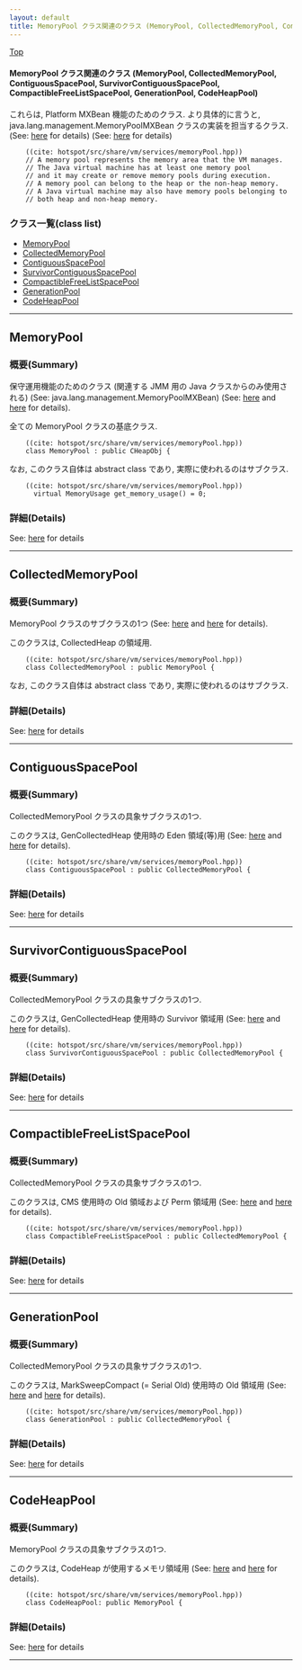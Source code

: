 ```yaml
---
layout: default
title: MemoryPool クラス関連のクラス (MemoryPool, CollectedMemoryPool, ContiguousSpacePool, SurvivorContiguousSpacePool, CompactibleFreeListSpacePool, GenerationPool, CodeHeapPool)
---
```

[Top](../index.html)

#### MemoryPool クラス関連のクラス (MemoryPool, CollectedMemoryPool, ContiguousSpacePool, SurvivorContiguousSpacePool, CompactibleFreeListSpacePool, GenerationPool, CodeHeapPool)

これらは, Platform MXBean 機能のためのクラス.
より具体的に言うと, java.lang.management.MemoryPoolMXBean クラスの実装を担当するクラス.
(See: [here](no2114twV.html) for details)
(See: [here](no211477i.html) for details)


```
    ((cite: hotspot/src/share/vm/services/memoryPool.hpp))
    // A memory pool represents the memory area that the VM manages.
    // The Java virtual machine has at least one memory pool
    // and it may create or remove memory pools during execution.
    // A memory pool can belong to the heap or the non-heap memory.
    // A Java virtual machine may also have memory pools belonging to
    // both heap and non-heap memory.
```



### クラス一覧(class list)

  * [MemoryPool](#nog84egjPN)
  * [CollectedMemoryPool](#nojYZXh46W)
  * [ContiguousSpacePool](#noYyQueS-F)
  * [SurvivorContiguousSpacePool](#noEhFCM_vS)
  * [CompactibleFreeListSpacePool](#nogMwZ2EAq)
  * [GenerationPool](#noRx1PaGbZ)
  * [CodeHeapPool](#nodbfeamFi)


---
## <a name="nog84egjPN" id="nog84egjPN">MemoryPool</a>

### 概要(Summary)
保守運用機能のためのクラス (関連する JMM 用の Java クラスからのみ使用される)
(See: java.lang.management.MemoryPoolMXBean)
(See: [here](no2114twV.html) and [here](no211477i.html) for details).

全ての MemoryPool クラスの基底クラス.


```
    ((cite: hotspot/src/share/vm/services/memoryPool.hpp))
    class MemoryPool : public CHeapObj {
```

なお, このクラス自体は abstract class であり, 実際に使われるのはサブクラス.


```
    ((cite: hotspot/src/share/vm/services/memoryPool.hpp))
      virtual MemoryUsage get_memory_usage() = 0;
```




### 詳細(Details)
See: [here](../doxygen/classMemoryPool.html) for details

---
## <a name="nojYZXh46W" id="nojYZXh46W">CollectedMemoryPool</a>

### 概要(Summary)
MemoryPool クラスのサブクラスの1つ (See: [here](no2114twV.html) and [here](no211477i.html) for details).

このクラスは, CollectedHeap の領域用.


```
    ((cite: hotspot/src/share/vm/services/memoryPool.hpp))
    class CollectedMemoryPool : public MemoryPool {
```

なお, このクラス自体は abstract class であり, 実際に使われるのはサブクラス.




### 詳細(Details)
See: [here](../doxygen/classCollectedMemoryPool.html) for details

---
## <a name="noYyQueS-F" id="noYyQueS-F">ContiguousSpacePool</a>

### 概要(Summary)
CollectedMemoryPool クラスの具象サブクラスの1つ.

このクラスは, GenCollectedHeap 使用時の Eden 領域(等)用 (See: [here](no2114twV.html) and [here](no211477i.html) for details).


```
    ((cite: hotspot/src/share/vm/services/memoryPool.hpp))
    class ContiguousSpacePool : public CollectedMemoryPool {
```




### 詳細(Details)
See: [here](../doxygen/classContiguousSpacePool.html) for details

---
## <a name="noEhFCM_vS" id="noEhFCM_vS">SurvivorContiguousSpacePool</a>

### 概要(Summary)
CollectedMemoryPool クラスの具象サブクラスの1つ.

このクラスは, GenCollectedHeap 使用時の Survivor 領域用 (See: [here](no2114twV.html) and [here](no211477i.html) for details).


```
    ((cite: hotspot/src/share/vm/services/memoryPool.hpp))
    class SurvivorContiguousSpacePool : public CollectedMemoryPool {
```




### 詳細(Details)
See: [here](../doxygen/classSurvivorContiguousSpacePool.html) for details

---
## <a name="nogMwZ2EAq" id="nogMwZ2EAq">CompactibleFreeListSpacePool</a>

### 概要(Summary)
CollectedMemoryPool クラスの具象サブクラスの1つ.

このクラスは, CMS 使用時の Old 領域および Perm 領域用 (See: [here](no2114twV.html) and [here](no211477i.html) for details).


```
    ((cite: hotspot/src/share/vm/services/memoryPool.hpp))
    class CompactibleFreeListSpacePool : public CollectedMemoryPool {
```




### 詳細(Details)
See: [here](../doxygen/classCompactibleFreeListSpacePool.html) for details

---
## <a name="noRx1PaGbZ" id="noRx1PaGbZ">GenerationPool</a>

### 概要(Summary)
CollectedMemoryPool クラスの具象サブクラスの1つ.

このクラスは, MarkSweepCompact (= Serial Old) 使用時の Old 領域用 (See: [here](no2114twV.html) and [here](no211477i.html) for details).


```
    ((cite: hotspot/src/share/vm/services/memoryPool.hpp))
    class GenerationPool : public CollectedMemoryPool {
```




### 詳細(Details)
See: [here](../doxygen/classGenerationPool.html) for details

---
## <a name="nodbfeamFi" id="nodbfeamFi">CodeHeapPool</a>

### 概要(Summary)
MemoryPool クラスの具象サブクラスの1つ.

このクラスは, CodeHeap が使用するメモリ領域用 (See: [here](no2114twV.html) and [here](no211477i.html) for details).


```
    ((cite: hotspot/src/share/vm/services/memoryPool.hpp))
    class CodeHeapPool: public MemoryPool {
```




### 詳細(Details)
See: [here](../doxygen/classCodeHeapPool.html) for details

---
